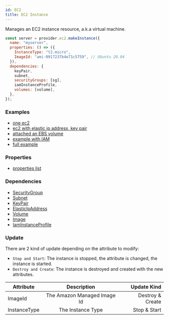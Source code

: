 ```yaml
---
id: EC2
title: EC2 Instance
---
```


Manages an EC2 instance resource, a.k.a virtual machine.

```js
const server = provider.ec2.makeInstance({
  name: "myserver",
  properties: () => ({
    InstanceType: "t2.micro",
    ImageId: "ami-0917237b4e71c5759", // Ubuntu 20.04
  }),
  dependencies: {
    keyPair,
    subnet,
    securityGroups: [sg],
    iamInstanceProfile,
    volumes: [volume],
  },
});
```

### Examples

- [one ec2](https://github.com/grucloud/grucloud/blob/main/examples/aws/ec2/ec2-simple/iac.js)
- [ec2 with elastic ip address, key pair](https://github.com/grucloud/grucloud/blob/main/examples/aws/ec2/ec2/iac.js)
- [attached an EBS volume](https://github.com/grucloud/grucloud/blob/main/examples/aws/ec2/volume/iac.js)
- [example with IAM](https://github.com/grucloud/grucloud/blob/main/examples/aws/iam/iam/iac.js)
- [full example](https://github.com/grucloud/grucloud/blob/main/examples/aws/ec2/ec2-vpc/iac.js)

### Properties

- [properties list](https://docs.aws.amazon.com/AWSJavaScriptSDK/latest/AWS/EC2.html#runInstances-property)

### Dependencies

- [SecurityGroup](./SecurityGroup)
- [Subnet](./Subnet)
- [KeyPair](./KeyPair)
- [ElasticIpAddress](./ElasticIpAddress)
- [Volume](./Volume)
- [Image](./Image)
- [IamInstanceProfile](../IAM/iamInstanceProfile)

### Update

There are 2 kind of update depending on the attribute to modify:

- `Stop and Start`: The instance is stopped, the attribute is changed, the instance is started.
- `Destroy and Create`: The instance is destroyed and created with the new attributes.

| Attribute    |         Description         |      Update Kind |
| ------------ | :-------------------------: | ---------------: |
| ImageId      | The Amazon Managed Image Id | Destroy & Create |
| InstanceType |      The Instance Type      |     Stop & Start |
